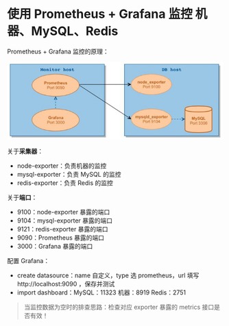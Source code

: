 # 使用 Prometheus + Grafana 监控 机器、MySQL、Redis

Prometheus + Grafana 监控的原理：  

<div align=center><img src="https://raw.githubusercontent.com/duiying/img/master/监控.png" width="600"></div>  

关于**采集器**：  

- node-exporter：负责机器的监控
- mysql-exporter：负责 MySQL 的监控
- redis-exporter：负责 Redis 的监控

关于**端口**：  

- 9100：node-exporter 暴露的端口
- 9104：mysql-exporter 暴露的端口
- 9121：redis-exporter 暴露的端口
- 9090：Prometheus 暴露的端口
- 3000：Grafana 暴露的端口

配置 Grafana：  

- create datasource：name 自定义，type 选 prometheus，url 填写 http://localhost:9090 ，保存并测试
- import dashboard：MySQL：11323 机器：8919 Redis：2751

> 当监控数据为空时的排查思路：检查对应 exporter 暴露的 metrics 接口是否有效！

